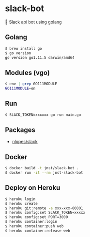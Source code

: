 # slack-bot

🤖 Slack api bot using golang

## Golang

```bash
$ brew install go
$ go version
go version go1.11.5 darwin/amd64
```

## Modules (vgo)

```bash
$ env | grep GO111MODULE
GO111MODULE=on
```

## Run

```bash
$ SLACK_TOKEN=xxxxxx go run main.go
```

## Packages

* [nlopes/slack](https://github.com/nlopes/slack)

## Docker

```bash
$ docker build -t jnst/slack-bot .
$ docker run -it --rm jnst-slack-bot
```

## Deploy on Heroku

```bash
$ heroku login
$ heroku create
$ heroku git:remote -a xxx-xxx-00001
$ heroku config:set SLACK_TOKEN=xxxxx
$ heroku config:set PORT=3000
$ heroku container:login
$ heroku container:push web
$ heroku container:release web
```
